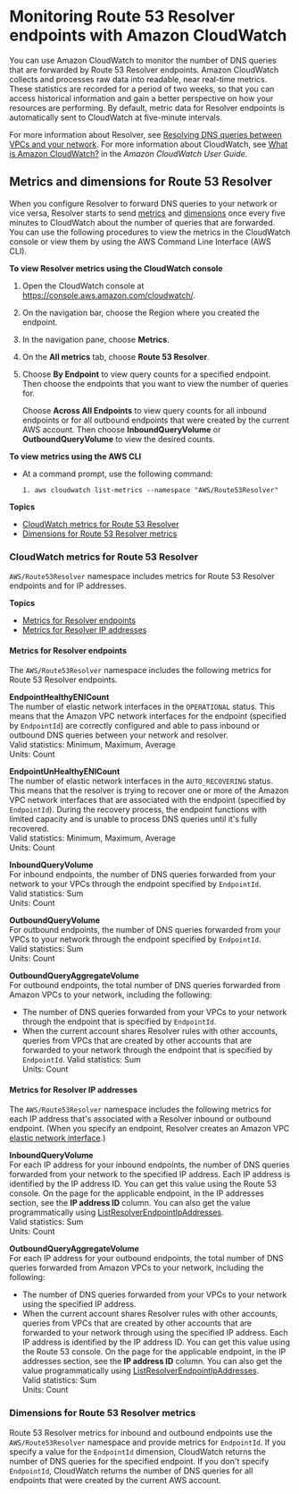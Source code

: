 # Monitoring Route 53 Resolver endpoints with Amazon CloudWatch<a name="monitoring-resolver-with-cloudwatch"></a>

You can use Amazon CloudWatch to monitor the number of DNS queries that are forwarded by Route 53 Resolver endpoints\. Amazon CloudWatch collects and processes raw data into readable, near real\-time metrics\. These statistics are recorded for a period of two weeks, so that you can access historical information and gain a better perspective on how your resources are performing\. By default, metric data for Resolver endpoints is automatically sent to CloudWatch at five\-minute intervals\.

For more information about Resolver, see [Resolving DNS queries between VPCs and your network](resolver.md)\. For more information about CloudWatch, see [What is Amazon CloudWatch?](https://docs.aws.amazon.com/AmazonCloudWatch/latest/DeveloperGuide/WhatIsCloudWatch.html) in the *Amazon CloudWatch User Guide*\.

## Metrics and dimensions for Route 53 Resolver<a name="metrics-dimensions-resolver"></a>

When you configure Resolver to forward DNS queries to your network or vice versa, Resolver starts to send [metrics](https://docs.aws.amazon.com/Route53/latest/DeveloperGuide/monitoring-resolver-with-cloudwatch.html#cloudwatch-metrics-resolver) and [dimensions](https://docs.aws.amazon.com/Route53/latest/DeveloperGuide/monitoring-resolver-with-cloudwatch.html#cloudwatch-dimensions-resolver) once every five minutes to CloudWatch about the number of queries that are forwarded\. You can use the following procedures to view the metrics in the CloudWatch console or view them by using the AWS Command Line Interface \(AWS CLI\)\.

**To view Resolver metrics using the CloudWatch console**

1. Open the CloudWatch console at [https://console\.aws\.amazon\.com/cloudwatch/](https://console.aws.amazon.com/cloudwatch/)\.

1. On the navigation bar, choose the Region where you created the endpoint\.

1. In the navigation pane, choose **Metrics**\.

1. On the **All metrics** tab, choose **Route 53 Resolver**\.

1. Choose **By Endpoint** to view query counts for a specified endpoint\. Then choose the endpoints that you want to view the number of queries for\. 

   Choose **Across All Endpoints** to view query counts for all inbound endpoints or for all outbound endpoints that were created by the current AWS account\. Then choose **InboundQueryVolume** or **OutboundQueryVolume** to view the desired counts\.

**To view metrics using the AWS CLI**
+ At a command prompt, use the following command:

  ```
  1. aws cloudwatch list-metrics --namespace "AWS/Route53Resolver"
  ```

**Topics**
+ [CloudWatch metrics for Route 53 Resolver](#cloudwatch-metrics-resolver)
+ [Dimensions for Route 53 Resolver metrics](#cloudwatch-dimensions-resolver)

### CloudWatch metrics for Route 53 Resolver<a name="cloudwatch-metrics-resolver"></a>

`AWS/Route53Resolver` namespace includes metrics for Route 53 Resolver endpoints and for IP addresses\.

**Topics**
+ [Metrics for Resolver endpoints](#cloudwatch-metrics-resolver-endpoint)
+ [Metrics for Resolver IP addresses](#cloudwatch-metrics-resolver-ip-address)

#### Metrics for Resolver endpoints<a name="cloudwatch-metrics-resolver-endpoint"></a>

The `AWS/Route53Resolver` namespace includes the following metrics for Route 53 Resolver endpoints\.

**EndpointHealthyENICount**  
 The number of elastic network interfaces in the `OPERATIONAL` status\. This means that the Amazon VPC network interfaces for the endpoint \(specified by `EndpointId`\) are correctly configured and able to pass inbound or outbound DNS queries between your network and resolver\.  
Valid statistics: Minimum, Maximum, Average  
Units: Count

**EndpointUnHealthyENICount**  
 The number of elastic network interfaces in the `AUTO_RECOVERING` status\.  
This means that the resolver is trying to recover one or more of the Amazon VPC network interfaces that are associated with the endpoint \(specified by `EndpointId`\)\. During the recovery process, the endpoint functions with limited capacity and is unable to process DNS queries until it's fully recovered\.  
Valid statistics: Minimum, Maximum, Average  
Units: Count

**InboundQueryVolume**  
For inbound endpoints, the number of DNS queries forwarded from your network to your VPCs through the endpoint specified by `EndpointId`\.  
Valid statistics: Sum  
Units: Count

**OutboundQueryVolume**  
For outbound endpoints, the number of DNS queries forwarded from your VPCs to your network through the endpoint specified by `EndpointId`\.  
Valid statistics: Sum  
Units: Count

**OutboundQueryAggregateVolume**  
For outbound endpoints, the total number of DNS queries forwarded from Amazon VPCs to your network, including the following:  
+ The number of DNS queries forwarded from your VPCs to your network through the endpoint that is specified by `EndpointId`\.
+ When the current account shares Resolver rules with other accounts, queries from VPCs that are created by other accounts that are forwarded to your network through the endpoint that is specified by `EndpointId`\. 
Valid statistics: Sum  
Units: Count

#### Metrics for Resolver IP addresses<a name="cloudwatch-metrics-resolver-ip-address"></a>

The `AWS/Route53Resolver` namespace includes the following metrics for each IP address that's associated with a Resolver inbound or outbound endpoint\. \(When you specify an endpoint, Resolver creates an Amazon VPC [elastic network interface](https://docs.aws.amazon.com/AWSEC2/latest/UserGuide/using-eni.html)\.\)

**InboundQueryVolume**  
For each IP address for your inbound endpoints, the number of DNS queries forwarded from your network to the specified IP address\. Each IP address is identified by the IP address ID\. You can get this value using the Route 53 console\. On the page for the applicable endpoint, in the IP addresses section, see the **IP address ID** column\. You can also get the value programmatically using [ListResolverEndpointIpAddresses](https://docs.aws.amazon.com/Route53/latest/APIReference/API_route53resolver_ListResolverEndpointIpAddresses.html)\.   
Valid statistics: Sum  
Units: Count

**OutboundQueryAggregateVolume**  
For each IP address for your outbound endpoints, the total number of DNS queries forwarded from Amazon VPCs to your network, including the following:  
+ The number of DNS queries forwarded from your VPCs to your network using the specified IP address\.
+ When the current account shares Resolver rules with other accounts, queries from VPCs that are created by other accounts that are forwarded to your network through using the specified IP address\. 
Each IP address is identified by the IP address ID\. You can get this value using the Route 53 console\. On the page for the applicable endpoint, in the IP addresses section, see the **IP address ID** column\. You can also get the value programmatically using [ListResolverEndpointIpAddresses](https://docs.aws.amazon.com/Route53/latest/APIReference/API_route53resolver_ListResolverEndpointIpAddresses.html)\.   
Valid statistics: Sum  
Units: Count

### Dimensions for Route 53 Resolver metrics<a name="cloudwatch-dimensions-resolver"></a>

Route 53 Resolver metrics for inbound and outbound endpoints use the `AWS/Route53Resolver` namespace and provide metrics for `EndpointId`\. If you specify a value for the `EndpointId` dimension, CloudWatch returns the number of DNS queries for the specified endpoint\. If you don't specify `EndpointId`, CloudWatch returns the number of DNS queries for all endpoints that were created by the current AWS account\.